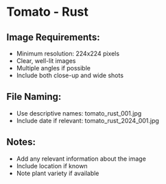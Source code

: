 # Tomato - Rust

## Image Requirements:
- Minimum resolution: 224x224 pixels
- Clear, well-lit images
- Multiple angles if possible
- Include both close-up and wide shots

## File Naming:
- Use descriptive names: tomato_rust_001.jpg
- Include date if relevant: tomato_rust_2024_001.jpg

## Notes:
- Add any relevant information about the image
- Include location if known
- Note plant variety if available
